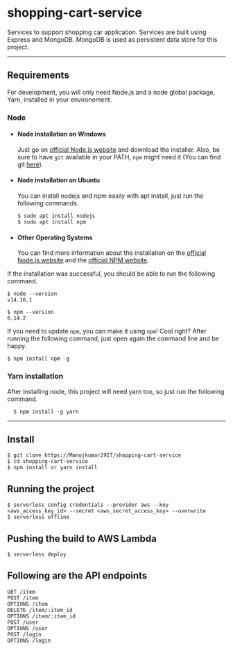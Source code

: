 # shopping-cart-service

Services to support shopping car application. Services are built using Express and MongoDB. MongoDB is used as persistent data store for this project.

---
## Requirements

For development, you will only need Node.js and a node global package, Yarn, installed in your environement.

### Node
- #### Node installation on Windows

  Just go on [official Node.js website](https://nodejs.org/) and download the installer.
Also, be sure to have `git` available in your PATH, `npm` might need it (You can find git [here](https://git-scm.com/)).

- #### Node installation on Ubuntu

  You can install nodejs and npm easily with apt install, just run the following commands.

      $ sudo apt install nodejs
      $ sudo apt install npm

- #### Other Operating Systems
  You can find more information about the installation on the [official Node.js website](https://nodejs.org/) and the [official NPM website](https://npmjs.org/).

If the installation was successful, you should be able to run the following command.

    $ node --version
    v14.16.1

    $ npm --version
    6.14.2

If you need to update `npm`, you can make it using `npm`! Cool right? After running the following command, just open again the command line and be happy.

    $ npm install npm -g

###
### Yarn installation
  After installing node, this project will need yarn too, so just run the following command.

      $ npm install -g yarn

---

## Install

    $ git clone https://Manojkumar29IT/shopping-cart-service
    $ cd shopping-cart-service
    $ npm install or yarn install

## Running the project

    $ serverless config credentials --provider aws --key <aws_access_key_id> --secret <aws_secret_access_key> --overwrite
    $ serverless offline

## Pushing the build to AWS Lambda

    $ serverless deploy
    
## Following are the API endpoints

    GET /item
    POST /item
    OPTIONS /item
    DELETE /item/:item_id
    OPTIONS /item/:item_id
    POST /user
    OPTIONS /user
    POST /login
    OPTIONS /login

